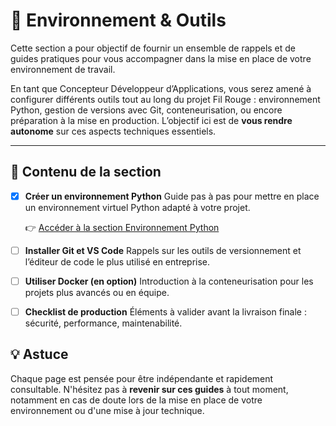 # 🧰 Environnement & Outils

Cette section a pour objectif de fournir un ensemble de rappels et de guides pratiques pour vous accompagner dans la mise en place de votre environnement de travail.

En tant que Concepteur Développeur d’Applications, vous serez amené à configurer différents outils tout au long du projet Fil Rouge : environnement Python, gestion de versions avec Git, conteneurisation, ou encore préparation à la mise en production.
L’objectif ici est de **vous rendre autonome** sur ces aspects techniques essentiels.

---

## 📂 Contenu de la section

- [X] **Créer un environnement Python**
  Guide pas à pas pour mettre en place un environnement virtuel Python adapté à votre projet.

  👉 [Accéder à la section Environnement Python](env/python.md)

- [ ] **Installer Git et VS Code**
  Rappels sur les outils de versionnement et l’éditeur de code le plus utilisé en entreprise.

- [ ] **Utiliser Docker (en option)**
  Introduction à la conteneurisation pour les projets plus avancés ou en équipe.

- [ ] **Checklist de production**
  Éléments à valider avant la livraison finale : sécurité, performance, maintenabilité.


## 💡 Astuce

Chaque page est pensée pour être indépendante et rapidement consultable.
N'hésitez pas à **revenir sur ces guides** à tout moment, notamment en cas de doute lors de la mise en place de votre environnement ou d'une mise à jour technique.

